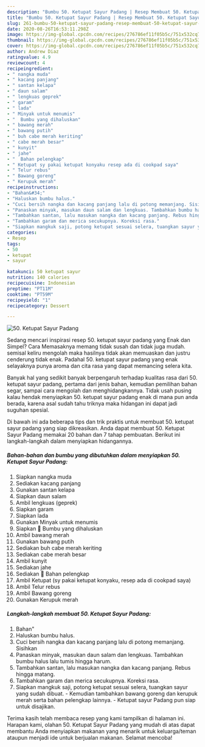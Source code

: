 ```yaml
---
description: "Bumbu 50. Ketupat Sayur Padang | Resep Membuat 50. Ketupat Sayur Padang Yang Bikin Ngiler"
title: "Bumbu 50. Ketupat Sayur Padang | Resep Membuat 50. Ketupat Sayur Padang Yang Bikin Ngiler"
slug: 261-bumbu-50-ketupat-sayur-padang-resep-membuat-50-ketupat-sayur-padang-yang-bikin-ngiler
date: 2020-08-26T16:53:11.298Z
image: https://img-global.cpcdn.com/recipes/276786ef11f05b5c/751x532cq70/50-ketupat-sayur-padang-foto-resep-utama.jpg
thumbnail: https://img-global.cpcdn.com/recipes/276786ef11f05b5c/751x532cq70/50-ketupat-sayur-padang-foto-resep-utama.jpg
cover: https://img-global.cpcdn.com/recipes/276786ef11f05b5c/751x532cq70/50-ketupat-sayur-padang-foto-resep-utama.jpg
author: Andrew Diaz
ratingvalue: 4.9
reviewcount: 4
recipeingredient:
- " nangka muda"
- " kacang panjang"
- " santan kelapa"
- " daun salam"
- " lengkuas geprek"
- " garam"
- " lada"
- " Minyak untuk menumis"
- "  Bumbu yang dihaluskan"
- " bawang merah"
- " bawang putih"
- " buh cabe merah keriting"
- " cabe merah besar"
- " kunyit"
- " jahe"
- "  Bahan pelengkap"
- " Ketupat sy pakai ketupat konyaku resep ada di cookpad saya"
- " Telur rebus"
- " Bawang goreng"
- " Kerupuk merah"
recipeinstructions:
- "Bahan&#34;"
- "Haluskan bumbu halus."
- "Cuci bersih nangka dan kacang panjang lalu di potong memanjang. Sisihkan"
- "Panaskan minyak, masukan daun salam dan lengkuas. Tambahkan bumbu halus lalu tumis hingga harum."
- "Tambahkan santan, lalu masukan nangka dan kacang panjang. Rebus hingga matang."
- "Tambahkan garam dan merica secukupnya. Koreksi rasa."
- "Siapkan mangkuk saji, potong ketupat sesuai selera, tuangkan sayur yang sudah dibuat. Kemudian tambahkan bawang goreng dan kerupuk merah serta bahan pelengkap lainnya. Ketupat sayur Padang pun siap untuk disajikan."
categories:
- Resep
tags:
- 50
- ketupat
- sayur

katakunci: 50 ketupat sayur 
nutrition: 140 calories
recipecuisine: Indonesian
preptime: "PT11M"
cooktime: "PT59M"
recipeyield: "1"
recipecategory: Dessert

---
```



![50. Ketupat Sayur Padang](https://img-global.cpcdn.com/recipes/276786ef11f05b5c/751x532cq70/50-ketupat-sayur-padang-foto-resep-utama.jpg)

Sedang mencari inspirasi resep 50. ketupat sayur padang yang Enak dan Simpel? Cara Memasaknya memang tidak susah dan tidak juga mudah. semisal keliru mengolah maka hasilnya tidak akan memuaskan dan justru cenderung tidak enak. Padahal 50. ketupat sayur padang yang enak selayaknya punya aroma dan cita rasa yang dapat memancing selera kita.

Banyak hal yang sedikit banyak berpengaruh terhadap kualitas rasa dari 50. ketupat sayur padang, pertama dari jenis bahan, kemudian pemilihan bahan segar, sampai cara mengolah dan menghidangkannya. Tidak usah pusing kalau hendak menyiapkan 50. ketupat sayur padang enak di mana pun anda berada, karena asal sudah tahu triknya maka hidangan ini dapat jadi suguhan spesial.




Di bawah ini ada beberapa tips dan trik praktis untuk membuat 50. ketupat sayur padang yang siap dikreasikan. Anda dapat membuat 50. Ketupat Sayur Padang memakai 20 bahan dan 7 tahap pembuatan. Berikut ini langkah-langkah dalam menyiapkan hidangannya.

<!--inarticleads1-->

##### Bahan-bahan dan bumbu yang dibutuhkan dalam menyiapkan 50. Ketupat Sayur Padang:

1. Siapkan  nangka muda
1. Sediakan  kacang panjang
1. Gunakan  santan kelapa
1. Siapkan  daun salam
1. Ambil  lengkuas (geprek)
1. Siapkan  garam
1. Siapkan  lada
1. Gunakan  Minyak untuk menumis
1. Siapkan  🍃 Bumbu yang dihaluskan
1. Ambil  bawang merah
1. Gunakan  bawang putih
1. Sediakan  buh cabe merah keriting
1. Sediakan  cabe merah besar
1. Ambil  kunyit
1. Sediakan  jahe
1. Sediakan  🍃 Bahan pelengkap
1. Ambil  Ketupat (sy pakai ketupat konyaku, resep ada di cookpad saya)
1. Ambil  Telur rebus
1. Ambil  Bawang goreng
1. Gunakan  Kerupuk merah




<!--inarticleads2-->

##### Langkah-langkah membuat 50. Ketupat Sayur Padang:

1. Bahan&#34;
1. Haluskan bumbu halus.
1. Cuci bersih nangka dan kacang panjang lalu di potong memanjang. Sisihkan
1. Panaskan minyak, masukan daun salam dan lengkuas. Tambahkan bumbu halus lalu tumis hingga harum.
1. Tambahkan santan, lalu masukan nangka dan kacang panjang. Rebus hingga matang.
1. Tambahkan garam dan merica secukupnya. Koreksi rasa.
1. Siapkan mangkuk saji, potong ketupat sesuai selera, tuangkan sayur yang sudah dibuat. - Kemudian tambahkan bawang goreng dan kerupuk merah serta bahan pelengkap lainnya. - Ketupat sayur Padang pun siap untuk disajikan.




Terima kasih telah membaca resep yang kami tampilkan di halaman ini. Harapan kami, olahan 50. Ketupat Sayur Padang yang mudah di atas dapat membantu Anda menyiapkan makanan yang menarik untuk keluarga/teman ataupun menjadi ide untuk berjualan makanan. Selamat mencoba!
